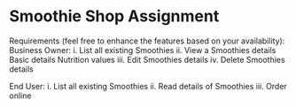 # Smoothie Shop Assignment
Requirements (feel free to enhance the features based on your availability):
Business Owner:
i.      List all existing Smoothies
ii.      View a Smoothies details
          Basic details
          Nutrition values
iii.      Edit Smoothies details
iv.      Delete Smoothies details

End User:
i.      List all existing Smoothies
ii.      Read details of Smoothies
iii.      Order online
